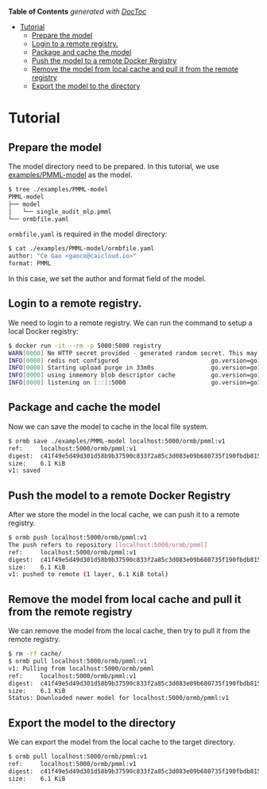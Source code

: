 <!-- START doctoc generated TOC please keep comment here to allow auto update -->
<!-- DON'T EDIT THIS SECTION, INSTEAD RE-RUN doctoc TO UPDATE -->
**Table of Contents**  *generated with [DocToc](https://github.com/thlorenz/doctoc)*

- [Tutorial](#tutorial)
  - [Prepare the model](#prepare-the-model)
  - [Login to a remote registry.](#login-to-a-remote-registry)
  - [Package and cache the model](#package-and-cache-the-model)
  - [Push the model to a remote Docker Registry](#push-the-model-to-a-remote-docker-registry)
  - [Remove the model from local cache and pull it from the remote registry](#remove-the-model-from-local-cache-and-pull-it-from-the-remote-registry)
  - [Export the model to the directory](#export-the-model-to-the-directory)

<!-- END doctoc generated TOC please keep comment here to allow auto update -->

# Tutorial

## Prepare the model

The model directory need to be prepared. In this tutorial, we use [examples/PMML-model](../examples/PMML-model) as the model.

```bash
$ tree ./examples/PMML-model
PMML-model
├── model
│   └── single_audit_mlp.pmml
└── ormbfile.yaml
```

`ormbfile.yaml` is required in the model directory:

```bash
$ cat ./examples/PMML-model/ormbfile.yaml
author: "Ce Gao <gaoce@caicloud.io>"
format: PMML
```

In this case, we set the author and format field of the model.

## Login to a remote registry.

We need to login to a remote registry. We can run the command to setup a local Docker registry:

```bash
$ docker run -it --rm -p 5000:5000 registry
WARN[0000] No HTTP secret provided - generated random secret. This may cause problems with uploads if multiple registries are behind a load-balancer. To provide a shared secret, fill in http.secret in the configuration file or set the REGISTRY_HTTP_SECRET environment variable.  go.version=go1.11.2 instance.id=3a703617-a91b-4735-a4f2-43bf7c80f027 service=registry version=v2.7.1
INFO[0000] redis not configured                          go.version=go1.11.2 instance.id=3a703617-a91b-4735-a4f2-43bf7c80f027 service=registry version=v2.7.1
INFO[0000] Starting upload purge in 33m0s                go.version=go1.11.2 instance.id=3a703617-a91b-4735-a4f2-43bf7c80f027 service=registry version=v2.7.1
INFO[0000] using inmemory blob descriptor cache          go.version=go1.11.2 instance.id=3a703617-a91b-4735-a4f2-43bf7c80f027 service=registry version=v2.7.1
INFO[0000] listening on [::]:5000                        go.version=go1.11.2 instance.id=3a703617-a91b-4735-a4f2-43bf7c80f027 service=registry version=v2.7.1
```

## Package and cache the model

Now we can save the model to cache in the local file system.

```bash
$ ormb save ./examples/PMML-model localhost:5000/ormb/pmml:v1
ref:     localhost:5000/ormb/pmml:v1
digest:  c41f49e5d49d301d58b9b37590c833f2a85c3d083e09b680735f190fbdb8158a
size:    6.1 KiB
v1: saved
```

## Push the model to a remote Docker Registry

After we store the model in the local cache, we can push it to a remote registry.

```bash
$ ormb push localhost:5000/ormb/pmml:v1
The push refers to repository [localhost:5000/ormb/pmml]
ref:     localhost:5000/ormb/pmml:v1
digest:  c41f49e5d49d301d58b9b37590c833f2a85c3d083e09b680735f190fbdb8158a
size:    6.1 KiB
v1: pushed to remote (1 layer, 6.1 KiB total)
```

## Remove the model from local cache and pull it from the remote registry

We can remove the model from the local cache, then try to pull it from the remote registry.

```bash
$ rm -rf cache/
$ ormb pull localhost:5000/ormb/pmml:v1
v1: Pulling from localhost:5000/ormb/pmml
ref:     localhost:5000/ormb/pmml:v1
digest:  c41f49e5d49d301d58b9b37590c833f2a85c3d083e09b680735f190fbdb8158a
size:    6.1 KiB
Status: Downloaded newer model for localhost:5000/ormb/pmml:v1
```

## Export the model to the directory

We can export the model from the local cache to the target directory.

```bash
$ ormb pull localhost:5000/ormb/pmml:v1
ref:     localhost:5000/ormb/pmml:v1
digest:  c41f49e5d49d301d58b9b37590c833f2a85c3d083e09b680735f190fbdb8158a
size:    6.1 KiB
```
